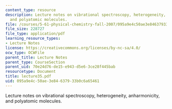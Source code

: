 ```yaml
---
content_type: resource
description: Lecture notes on vibrational spectroscopy, heterogeneity, anharmonicity,
  and polyatomic molecules.
file: /courses/5-61-physical-chemistry-fall-2007/095a9e4c50ae3e84637933b0c6a65461_lecture35.pdf
file_size: 228727
file_type: application/pdf
learning_resource_types:
- Lecture Notes
license: https://creativecommons.org/licenses/by-nc-sa/4.0/
ocw_type: OCWFile
parent_title: Lecture Notes
parent_type: CourseSection
parent_uid: 70e24d76-de15-e943-d5e6-3ce28f445bab
resourcetype: Document
title: lecture35.pdf
uid: 095a9e4c-50ae-3e84-6379-33b0c6a65461
---
```

Lecture notes on vibrational spectroscopy, heterogeneity, anharmonicity, and polyatomic molecules.